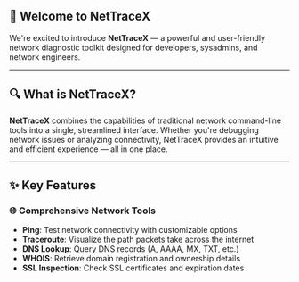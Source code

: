 ## 🚀 Welcome to NetTraceX

We're excited to introduce **NetTraceX** — a powerful and user-friendly network diagnostic toolkit designed for developers, sysadmins, and network engineers.

---

## 🔍 What is NetTraceX?

**NetTraceX** combines the capabilities of traditional network command-line tools into a single, streamlined interface. Whether you're debugging network issues or analyzing connectivity, NetTraceX provides an intuitive and efficient experience — all in one place.

---

## ✨ Key Features

### 🌐 Comprehensive Network Tools

* **Ping**: Test network connectivity with customizable options
* **Traceroute**: Visualize the path packets take across the internet
* **DNS Lookup**: Query DNS records (A, AAAA, MX, TXT, etc.)
* **WHOIS**: Retrieve domain registration and ownership details
* **SSL Inspection**: Check SSL certificates and expiration dates


